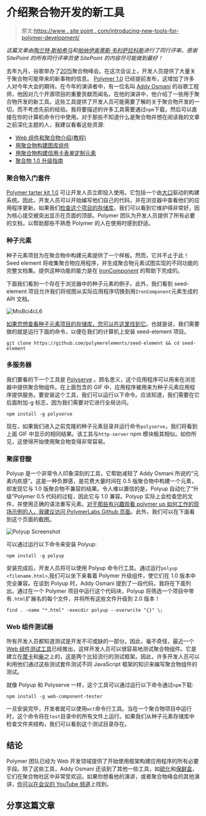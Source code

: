 # 介绍聚合物开发的新工具

> 原文:[https://www . site point . com/introducing-new-tools-for-polymer-development/](https://www.sitepoint.com/introducing-new-tools-for-polymer-development/)

*这篇文章由[陶兰特·斯帕希乌](https://www.sitepoint.com/author/tspahiu/)和[帕纳伊奥蒂斯·韦利萨拉科斯](https://github.com/pvgr)进行了同行评审。感谢 SitePoint 的所有同行评审员使 SitePoint 的内容尽可能做到最好！*

去年九月，谷歌举办了[2015](https://www.youtube.com/playlist?list=PLNYkxOF6rcICdISJclfQhj2S8QZGjXV8J)聚合物峰会。在这次会议上，开发人员提供了大量关于聚合物可能带来的新事物的信息。 [Polymer 1.0](https://www.polymer-project.org/1.0/docs/) 已经提前发布，这增加了许多人对今年大会的期待。在今年的演讲者中，有一位名叫 [Addy Osmani](http://addyosmani.com/) 的谷歌工程师，他因对几个开源项目的重要贡献而闻名。在他的演讲中，他介绍了一些用于聚合物开发的新工具。这些工具提供了开发人员可能需要了解的关于聚合物开发的一切，而不考虑先前的经验。我将要描述的许多工具需要通过`npm`下载，然后可以直接在你的计算机命令行中使用。对于那些不知道什么是聚合物并想在阅读我的文章之前深化主题的人，我建议看看这些资源:

*   [Web 组件和聚合物介绍(教程)](https://www.sitepoint.com/introduction-to-web-components-and-polymer-tutorial/)
*   [用聚合物构建图库组件](https://www.sitepoint.com/building-a-image-gallery-component-with-polymer/)
*   [用聚合物构建信用卡表单定制元素](https://www.sitepoint.com/building-credit-card-form-custom-element-polymer/)
*   [聚合物 1.0 升级指南](https://www.sitepoint.com/a-guide-to-upgrading-to-polymer-1-0/)

### 聚合物入门套件

[Polymer tarter kit 1.0](https://developers.google.com/web/tools/polymer-starter-kit/?hl=en) 可让开发人员立即投入使用。它包括一个由[大口](http://gulpjs.com/)驱动的构建系统。因此，开发人员可以开始编写他们自己的代码，并在浏览器中查看他们的应用程序更新。如果我们[检查这个项目的存储库](https://github.com/polymerelements/polymer-starter-kit/releases)，我们可以看到它维护得非常好，因为核心提交被突出显示在页面的顶部。Polymer 团队为开发人员提供了所有必要的文档，以帮助那些不熟悉 Polymer 的人在使用时感到舒适。

### 种子元素

种子元素项目为在聚合物中构建元素提供了一个样板。然而，它并不止于此！Seed element 将收集聚合物应用程序，并生成聚合物元素试图实现的不同功能的完整文档集。提供这种功能的能力是在 [IronComponent](https://github.com/PolymerElements/iron-component-page) 的帮助下完成的。

下面我们看到一个存在于浏览器中的种子元素的例子。此外，我们看到 seed-element 项目允许我们将视图从实际应用程序切换到用`IronComponent`元素生成的 API 文档。

![MisBci4cL6](../Images/8f3c4429d273f45ac8ddf4a39e727b14.png)

[如果您想查看种子元素项目的存储库，您可以在这里找到它](https://github.com/polymerelements/seed-element)。也就是说，我们需要做的就是运行下面的命令，以便在我们的计算机上安装 seed-element 项目。

```
git clone https://github.com/polymerelements/seed-element && cd seed-element
```

### 多服务器

我们要看的下一个工具是 [Polyserve](https://github.com/PolymerLabs/polyserve) 。顾名思义，这个应用程序可以用来在浏览器中提供聚合物组件。在上面包含的 GIF 中，应用程序被用来为种子元素应用程序提供服务。要安装这个工具，我们可以运行以下命令。应该知道，我们需要在它后面附加-g 标志，因为我们需要对它进行全局访问。

```
npm install -g polyserve
```

现在，如果我们进入之前克隆的种子元素目录并运行命令`polyserve`，我们将看到上面 GIF 中显示的相同结果。该工具与`http-server` npm 模块极其相似。如你所见，这使得开始使用聚合物变得非常容易。

### 聚尿苷酸

Polyup 是一个非常令人印象深刻的工具，它帮助减轻了 Addy Osmani 所说的“元素内疚感”。这是一种负罪感，是花费大量时间在 0.5 版聚合物中构建一个元素，却发现它与 1.0 版聚合物不兼容的结果。令人难以置信的是，Polyup 自动化了“升级”Polymer 0.5 代码的过程，因此它与 1.0 兼容。Polyup 实际上会检查您的文件，并使用正确的语法重写元素。[对于那些有兴趣观看 polymer up 如何工作的现场示例的人，我建议访问 PolymerLabs Github 页面](http://polymerlabs.github.io/polyup/)。此外，我们可以在下面看到这个页面的截图。

![Polyup Screenshot](../Images/711cd1998f5babcfad6f45c1898962ca.png)

可以通过运行以下命令来安装 Polyup:

```
npm install -g polyup
```

安装完成后，开发人员将可以使用 Polyup 命令行工具。通过运行`polyup <filename.html>`,我们可以坐下来看着 Polymer 升级组件，使它们在 1.0 版本中完全兼容。在谈到 Polyup 时，Addy Osmani 提到了一段代码，我将在下面列出。通过在一个 Polymer 项目中运行这个代码块，Polyup 将筛选一个项目中带有`.html`扩展名的每个文件，并将所有这些文件升级到 2.0 版本！

```
find . -name "*.html" -execdir polyup --overwrite "{}" \;
```

### Web 组件测试器

所有开发人员都知道测试是开发不可或缺的一部分。因此，毫不奇怪，最近一个 [Web 组件测试工具](https://github.com/Polymer/web-component-tester)已经推出，这样开发人员可以很容易地测试聚合物组件。它是建立在[摩卡](https://mochajs.org/)和[柴](http://chaijs.com/)之上的，这是两个比较流行的测试框架。因此，许多开发人员可以利用他们通过这些测试套件测试不同 JavaScript 框架的知识来编写聚合物组件的测试。

就像 Polyup 和 Polyserve 一样，这个工具可以通过运行以下命令通过`npm`下载:

```
npm install -g web-component-tester
```

一旦安装完毕，开发者就可以使用`wct`命令行工具。当在一个聚合物项目中运行时，这个命令将在`test`目录中的所有文件上运行。如果我们从种子元素存储库中检查文件夹结构，我们可以看到这个测试目录存在。

## 结论

Polymer 团队已经为 Web 开发领域提供了开始使用框架构建应用程序的所有必要手段。除了这些工具，Addy Osmani 还谈到了其他一些工具，如[硫化](https://github.com/polymer/vulcanize)和[保鲜盒](https://github.com/PolymerLabs/crisper)，它们在聚合物社区中非常受欢迎。如果你想看他的演讲，或者聚合物峰会的其他演讲，[你可以在会议的 YouTube 频道](https://www.youtube.com/playlist?list=PLNYkxOF6rcICdISJclfQhj2S8QZGjXV8J)上找到。

## 分享这篇文章